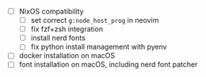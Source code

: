 - [ ] NixOS compatibility
    - [ ] set correct `g:node_host_prog` in neovim
    - [ ] fix fzf+zsh integration
    - [ ] install nerd fonts
    - [ ] fix python install management with pyenv
- [ ] docker installation on macOS
- [ ] font installation on macOS, including nerd font patcher
